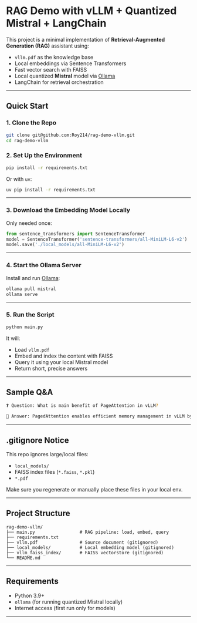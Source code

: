 # RAG Demo with vLLM + Quantized Mistral + LangChain

This project is a minimal implementation of **Retrieval-Augmented Generation (RAG)** assistant using:

* `vllm.pdf` as the knowledge base
*  Local embeddings via Sentence Transformers
*  Fast vector search with FAISS
*  Local quantized **Mistral** model via [Ollama](https://ollama.com/)
*  LangChain for retrieval orchestration

---

## Quick Start

### 1. Clone the Repo

```bash
git clone git@github.com:Roy214/rag-demo-vllm.git
cd rag-demo-vllm
```

### 2. Set Up the Environment

```bash
pip install -r requirements.txt
```

Or with `uv`:

```bash
uv pip install -r requirements.txt
```

---

### 3. Download the Embedding Model Locally

Only needed once:

```python
from sentence_transformers import SentenceTransformer
model = SentenceTransformer('sentence-transformers/all-MiniLM-L6-v2')
model.save('./local_models/all-MiniLM-L6-v2')
```

---

### 4. Start the Ollama Server

Install and run [Ollama](https://ollama.com):

```bash
ollama pull mistral
ollama serve
```

---

### 5. Run the Script

```bash
python main.py
```

 It will:

* Load `vllm.pdf`
* Embed and index the content with FAISS
* Query it using your local Mistral model
* Return short, precise answers

---

##  Sample Q\&A

```bash
❓ Question: What is main benefit of PageAttention in vLLM?

📘 Answer: PagedAttention enables efficient memory management in vLLM by virtualizing the KV cache.
```

---

##  .gitignore Notice

This repo ignores large/local files:

* `local_models/`
* FAISS index files (`*.faiss`, `*.pkl`)
* `*.pdf`

Make sure you regenerate or manually place these files in your local env.

---

## Project Structure

```
rag-demo-vllm/
├── main.py                 # RAG pipeline: load, embed, query
├── requirements.txt
├── vllm.pdf                # Source document (gitignored)
├── local_models/           # Local embedding model (gitignored)
├── vllm_faiss_index/       # FAISS vectorstore (gitignored)
└── README.md
```

---

##  Requirements

* Python 3.9+
* `ollama` (for running quantized Mistral locally)
* Internet access (first run only for models)

---


